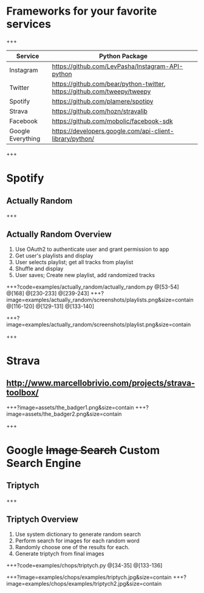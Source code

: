 # Frameworks for your favorite services

+++

| Service | Python Package |
| --- | --- |
| Instagram | https://github.com/LevPasha/Instagram-API-python |
| Twitter | https://github.com/bear/python-twitter, https://github.com/tweepy/tweepy |
| Spotify | https://github.com/plamere/spotipy |
| Strava | https://github.com/hozn/stravalib |
| Facebook | https://github.com/mobolic/facebook-sdk |
| Google Everything | https://developers.google.com/api-client-library/python/  |

+++
# Spotify
## Actually Random

+++
## Actually Random Overview

1. Use OAuth2 to authenticate user and grant permission to app
1. Get user's playlists and display
1. User selects playlist; get all tracks from playlist
1. Shuffle and display
1. User saves; Create new playlist, add randomized tracks


+++?code=examples/actually_random/actually_random.py
@[53-54]
@[168]
@[230-233]
@[239-243]
+++?image=examples/actually_random/screenshots/playlists.png&size=contain
@[116-120]
@[129-131]
@[133-140]

+++?image=examples/actually_random/screenshots/playlist.png&size=contain

+++
# Strava
## http://www.marcellobrivio.com/projects/strava-toolbox/
+++?image=assets/the_badger1.png&size=contain
+++?image=assets/the_badger2.png&size=contain

+++
# Google ~~Image Search~~ Custom Search Engine
## Triptych

+++
## Triptych Overview

1. Use system dictionary to generate random search
1. Perform search for images for each random word
1. Randomly choose one of the results for each.
1. Generate triptych from final images

+++?code=examples/chops/triptych.py
@[34-35]
@[133-136]

+++?image=examples/chops/examples/triptych.jpg&size=contain
+++?image=examples/chops/examples/triptych2.jpg&size=contain
